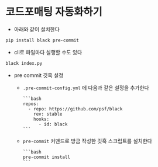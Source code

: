 # 코드포매팅 자동화하기

- 아래와 같이 설치한다

```bash
pip install black pre-commit
```

- cli로 파일마다 실행할 수도 있다

```bash
black index.py
```

- pre commit 깃훅 설정
  - `.pre-commit-config.yml` 에 다음과 같은 설정을 추가한다

        ```bash
        repos:
          - repo: https://github.com/psf/black
            rev: stable
            hooks:
              - id: black
        ```

  - `pre-commit` 커맨드로 방금 작성한 깃훅 스크립트를 설치한다

        ```bash
        pre-commit install
        ```
